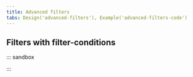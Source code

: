 ```yaml
---
title: Advanced filters
tabs: Design('advanced-filters'), Example('advanced-filters-code')
---
```


## Filters with filter-conditions

::: sandbox

<script lang="tsx">
  export Demo from 'stories/patterns/filters/advanced-filters/__stories__/docs-examples/filters-with-filter-conditions.tsx';
</script>

:::
